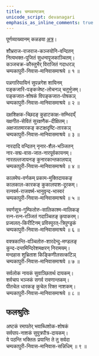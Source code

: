 ```yaml
---  
title: चम्पकाष्टकम्  
unicode_script: devanagari  
emphasis_as_inline_comments: true  
---  
```

  
पूर्णव्याख्यानम् कन्नडया [अत्र](https://docs.google.com/document/d/1Alcl4IkCZMQSvECfyme2UsD5QboRpS6wsiKgjEmc3a8/edit?usp=drive_web&ouid=109000762913288837175)।  
  
शौभ्रराज-राजराज-कञ्जयोनि-वन्दितन्  
नित्यभक्त-पूजितं सुधन्वपूजकाञ्चितम्।  
कञ्जचक्र-कौस्तुभैर् विराजितं गदाधरञ्  
चम्पकापुरी-निवास-मानिवासमाश्रये ॥ १ ॥  
  
पन्नगारियायिनं सुपन्नगेश शायिनम्  
पङ्कजारि-पङ्कजेष्ट-लोचनञ् चतुर्भुजम्।  
पङ्कजात-शोषकं विपङ्कजात-पोषकञ्  
चम्पकापुरी-निवास-मानिवासमाश्रये ॥ २ ॥  
  
दक्षशिक्षक-च्छिदङ् कुहाटकाक्ष-सम्भिदय्ँ  
यक्षगीत-सेवितं सुरक्षणैक-दीक्षितम्।  
अक्षजातमारकङ् कटाक्षदृष्टि-तारकञ्  
चम्पकापुरी-निवास-मानिवासमाश्रये ॥ ३ ॥  
  
नारदादि वन्दितन् नृनार-शैल-भञ्जितन्  
नार-सद्म-वास-जात-नारपूर्वकायनम्।  
नारतल्लजायनङ् कुनारकान्तकालयञ्  
चम्पकापुरी-निवास-मानिवासमाश्रये ॥ ४ ॥  
  
कालमेघ-वर्णकम् प्रकाम-मुक्तिदायकङ्  
कालकाल-कारकङ् कुकालपाश-दूरकम्।  
रत्नवर्म-राजवर्ष्म-भानुवृन्द-भास्वरं  
चम्पकापुरी-निवास-मानिवासमाश्रये ॥ ५ ॥  
  
स्वर्णसूत्र-गुम्फितोरु-सालिकाश्म-मालिकङ्  
रत्न-रत्न-रञ्जितं गदाञ्चितङ् कृपाकरम्।  
प्रज्वलत्-किरीटिनम् प्रविस्पुरत्-त्रिपुण्ड्रकं  
चम्पकापुरी-निवास-मानिवासमाश्रये ॥ ६ ॥  
  
वक्त्रकान्ति-वञ्चितोरु-शारदेन्दु-मण्डलङ्  
कुन्द-दन्तमिन्दिरेशमक्षरन् निरामयम्।  
मन्दहास शुभ्रिताश किङ्किणीलसत्कटिञ्  
चम्पकापुरी-निवास-मानिवासमाश्रये ॥ ७ ॥  
  
सर्वलोक नायकं सुवाञ्छितार्थ दायकम्।  
शर्वचाप भञ्जकं सगर्व रावणान्तकम्।  
पीतचेल धारकङ् कुचेल रिक्त नाशकम्।  
चम्पकापुरी-निवास-मानिवासमाश्रये ॥ ८ ॥  
  
## फलश्रुतिः  
  
अष्टकं रमापतेर् भवाब्धिशोक-शोषकं  
सर्वपाप-नाशकं सुपुत्रपौत्र-दायकम्।  
ये पठन्ति भक्तितः प्रयान्ति ते तु सर्वदा  
चम्पकापुरी-निवास-मानिवास-सन्निधिम् ॥ ९ ॥  
